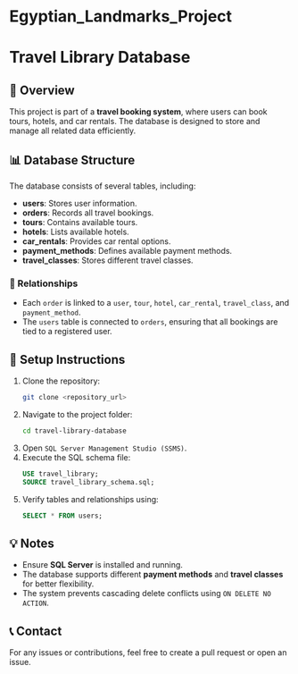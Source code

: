 # Egyptian_Landmarks_Project
# Travel Library Database

## 📌 Overview
This project is part of a **travel booking system**, where users can book tours, hotels, and car rentals. The database is designed to store and manage all related data efficiently.

## 📊 Database Structure
The database consists of several tables, including:
- **users**: Stores user information.
- **orders**: Records all travel bookings.
- **tours**: Contains available tours.
- **hotels**: Lists available hotels.
- **car_rentals**: Provides car rental options.
- **payment_methods**: Defines available payment methods.
- **travel_classes**: Stores different travel classes.

### 🔗 Relationships
- Each `order` is linked to a `user`, `tour`, `hotel`, `car_rental`, `travel_class`, and `payment_method`.
- The `users` table is connected to `orders`, ensuring that all bookings are tied to a registered user.

## 🚀 Setup Instructions
1. Clone the repository:
   ```bash
   git clone <repository_url>
   ```
2. Navigate to the project folder:
   ```bash
   cd travel-library-database
   ```
3. Open `SQL Server Management Studio (SSMS)`.
4. Execute the SQL schema file:
   ```sql
   USE travel_library;
   SOURCE travel_library_schema.sql;
   ```
5. Verify tables and relationships using:
   ```sql
   SELECT * FROM users;
   ```

## 💡 Notes
- Ensure **SQL Server** is installed and running.
- The database supports different **payment methods** and **travel classes** for better flexibility.
- The system prevents cascading delete conflicts using `ON DELETE NO ACTION`.

## 📞 Contact
For any issues or contributions, feel free to create a pull request or open an issue.


